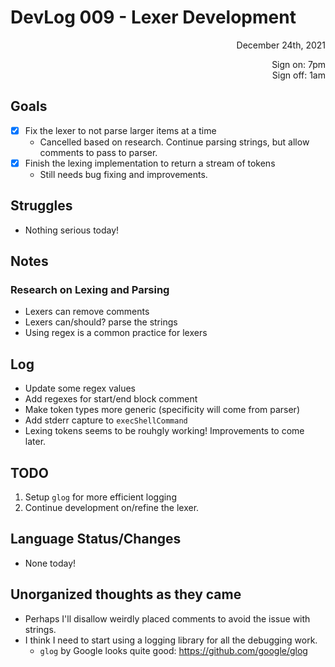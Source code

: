 # DevLog 009 - Lexer Development
<div align="right">
December 24th, 2021

Sign on: 7pm\
Sign off: 1am
</div>

## Goals
- [x] Fix the lexer to not parse larger items at a time
  - Cancelled based on research. Continue parsing strings, but allow comments to pass to parser.
- [x] Finish the lexing implementation to return a stream of tokens
  - Still needs bug fixing and improvements.

## Struggles
- Nothing serious today!

## Notes
### Research on Lexing and Parsing
- Lexers can remove comments
- Lexers can/should? parse the strings
- Using regex is a common practice for lexers

## Log
- Update some regex values
- Add regexes for start/end block comment
- Make token types more generic (specificity will come from parser)
- Add stderr capture to `execShellCommand`
- Lexing tokens seems to be rouhgly working! Improvements to come later.

## TODO
1. Setup `glog` for more efficient logging
2. Continue development on/refine the lexer.

## Language Status/Changes
- None today!

## Unorganized thoughts as they came
- Perhaps I'll disallow weirdly placed comments to avoid the issue with strings.
- I think I need to start using a logging library for all the debugging work.
  - `glog` by Google looks quite good: https://github.com/google/glog